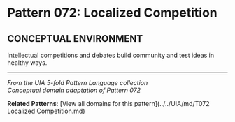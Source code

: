 # Pattern 072: Localized Competition

## CONCEPTUAL ENVIRONMENT

Intellectual competitions and debates build community and test ideas in healthy ways.

---

*From the UIA 5-fold Pattern Language collection*  
*Conceptual domain adaptation of Pattern 072*

**Related Patterns**: [View all domains for this pattern](../../UIA/md/T072 Localized Competition.md)